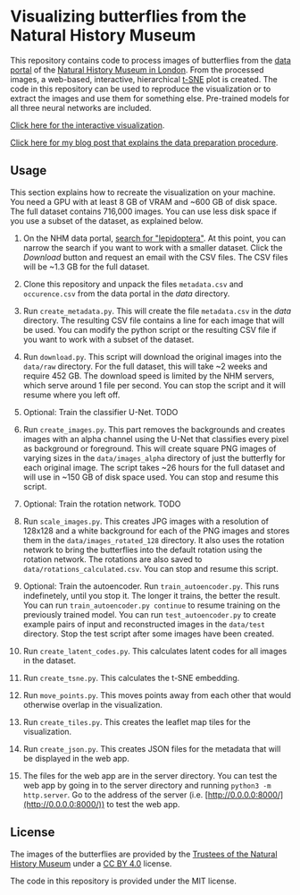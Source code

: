 # Visualizing butterflies from the Natural History Museum

This repository contains code to process images of butterflies from the [data portal](https://data.nhm.ac.uk/) of the [Natural History Museum in London](https://www.nhm.ac.uk/).
From the processed images, a web-based, interactive, hierarchical [t-SNE](https://en.wikipedia.org/wiki/T-distributed_stochastic_neighbor_embedding) plot is created.
The code in this repository can be used to reproduce the visualization or to extract the images and use them for something else.
Pre-trained models for all three neural networks are included.

[Click here for the interactive visualization](https://marian42.de/butterflies/).

[Click here for my blog post that explains the data preparation procedure](https://marian42.de/article/butterflies/).

## Usage

This section explains how to recreate the visualization on your machine.
You need a GPU with at least 8 GB of VRAM and ~600 GB of disk space.
The full dataset contains 716,000 images.
You can use less disk space if you use a subset of the dataset, as explained below.

1. On the NHM data portal, [search for "lepidoptera"](https://data.nhm.ac.uk/dataset/56e711e6-c847-4f99-915a-6894bb5c5dea/resource/05ff2255-c38a-40c9-b657-4ccb55ab2feb?q=lepidoptera&field=associatedMediaCount&view_id=6ba121d1-da26-4ee1-81fa-7da11e68f68e&value=&filters=_has_image%3Atrue).
At this point, you can narrow the search if you want to work with a smaller dataset.
Click the *Download* button and request an email with the CSV files.
The CSV files will be ~1.3 GB for the full dataset.

2. Clone this repository and unpack the files `metadata.csv` and `occurence.csv` from the data portal in the *data* directory.

3. Run `create_metadata.py`.
This will create the file `metadata.csv` in the *data* directory.
The resulting CSV file contains a line for each image that will be used.
You can modify the python script or the resulting CSV file if you want to work with a subset of the dataset.

4. Run `download.py`.
This script will download the original images into the `data/raw` directory.
For the full dataset, this will take ~2 weeks and require 452 GB.
The download speed is limited by the NHM servers, which serve around 1 file per second.
You can stop the script and it will resume where you left off.

5. Optional: Train the classifier U-Net. TODO

6. Run `create_images.py`.
This part removes the backgrounds and creates images with an alpha channel using the U-Net that classifies every pixel as background or foreground.
This will create square PNG images of varying sizes in the `data/images_alpha` directory of just the butterfly for each original image.
The script takes ~26 hours for the full dataset and will use in ~150 GB of disk space used.
You can stop and resume this script.

7. Optional: Train the rotation network. TODO

8. Run `scale_images.py`.
This creates JPG images with a resolution of 128x128 and a white background for each of the PNG images and stores them in the `data/images_rotated_128` directory.
It also uses the rotation network to bring the butterflies into the default rotation using the rotation network.
The rotations are also saved to `data/rotations_calculated.csv`.
You can stop and resume this script.

9. Optional: Train the autoencoder.
Run `train_autoencoder.py`.
This runs indefinetely, until you stop it.
The longer it trains, the better the result.
You can run `train_autoencoder.py continue` to resume training on the previously trained model.
You can run `test_autoencoder.py` to create example pairs of input and reconstructed images in the `data/test` directory. 
Stop the test script after some images have been created.

10. Run `create_latent_codes.py`.
This calculates latent codes for all images in the dataset.

11. Run `create_tsne.py`.
This calculates the t-SNE embedding.

12. Run `move_points.py`.
This moves points away from each other that would otherwise overlap in the visualization.

13. Run `create_tiles.py`.
This creates the leaflet map tiles for the visualization.

14. Run `create_json.py`.
This creates JSON files for the metadata that will be displayed in the web app.

15. The files for the web app are in the server directory.
You can test the web app by going in to the server directory 
and running `python3 -m http.server`.
Go to the address of the server (i.e. [http://0.0.0.0:8000/](http://0.0.0.0:8000/)) to test the web app.

## License

The images of the butterflies are provided by the [Trustees of the Natural History Museum](https://data.nhm.ac.uk/) under a [CC BY 4.0](https://creativecommons.org/licenses/by/4.0/) license.

The code in this repository is provided under the MIT license.